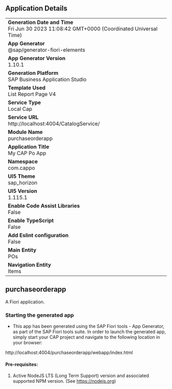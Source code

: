 ## Application Details
|               |
| ------------- |
|**Generation Date and Time**<br>Fri Jun 30 2023 11:08:42 GMT+0000 (Coordinated Universal Time)|
|**App Generator**<br>@sap/generator-fiori-elements|
|**App Generator Version**<br>1.10.1|
|**Generation Platform**<br>SAP Business Application Studio|
|**Template Used**<br>List Report Page V4|
|**Service Type**<br>Local Cap|
|**Service URL**<br>http://localhost:4004/CatalogService/
|**Module Name**<br>purchaseorderapp|
|**Application Title**<br>My CAP Po App|
|**Namespace**<br>com.cappo|
|**UI5 Theme**<br>sap_horizon|
|**UI5 Version**<br>1.115.1|
|**Enable Code Assist Libraries**<br>False|
|**Enable TypeScript**<br>False|
|**Add Eslint configuration**<br>False|
|**Main Entity**<br>POs|
|**Navigation Entity**<br>Items|

## purchaseorderapp

A Fiori application.

### Starting the generated app

-   This app has been generated using the SAP Fiori tools - App Generator, as part of the SAP Fiori tools suite.  In order to launch the generated app, simply start your CAP project and navigate to the following location in your browser:

http://localhost:4004/purchaseorderapp/webapp/index.html

#### Pre-requisites:

1. Active NodeJS LTS (Long Term Support) version and associated supported NPM version.  (See https://nodejs.org)


